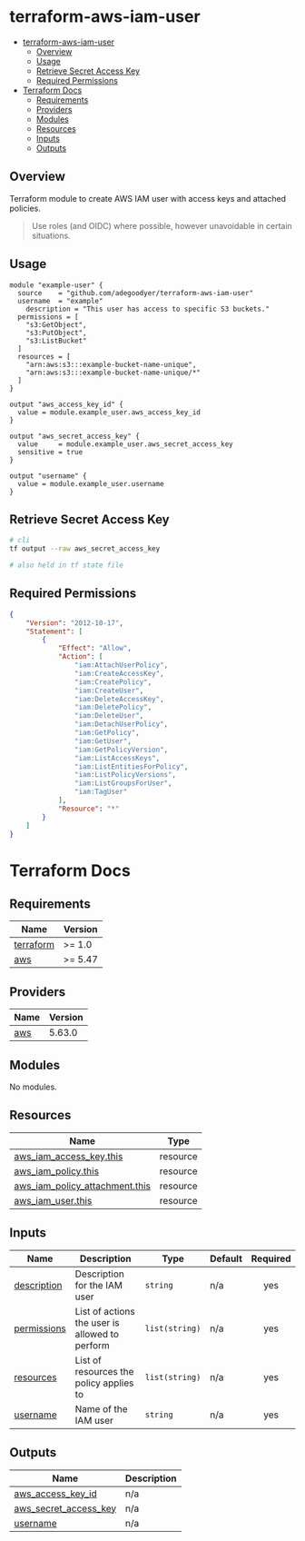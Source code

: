 # terraform-aws-iam-user

<!--toc:start-->
- [terraform-aws-iam-user](#terraform-aws-iam-user)
  - [Overview](#overview)
  - [Usage](#usage)
  - [Retrieve Secret Access Key](#retrieve-secret-access-key)
  - [Required Permissions](#required-permissions)
- [Terraform Docs](#terraform-docs)
  - [Requirements](#requirements)
  - [Providers](#providers)
  - [Modules](#modules)
  - [Resources](#resources)
  - [Inputs](#inputs)
  - [Outputs](#outputs)
<!--toc:end-->

## Overview
Terraform module to create AWS IAM user with access keys and attached policies.

> Use roles (and OIDC) where possible, however unavoidable in certain situations.

## Usage
```hcl
module "example-user" {
  source    = "github.com/adegoodyer/terraform-aws-iam-user"
  username  = "example"
	description = "This user has access to specific S3 buckets."
  permissions = [
    "s3:GetObject",
    "s3:PutObject",
    "s3:ListBucket"
  ]
  resources = [
    "arn:aws:s3:::example-bucket-name-unique",
    "arn:aws:s3:::example-bucket-name-unique/*"
  ]
}

output "aws_access_key_id" {
  value = module.example_user.aws_access_key_id
}

output "aws_secret_access_key" {
  value     = module.example_user.aws_secret_access_key
  sensitive = true
}

output "username" {
  value = module.example_user.username
}
```

## Retrieve Secret Access Key
```bash
# cli
tf output --raw aws_secret_access_key

# also held in tf state file
```

## Required Permissions
```json
{
    "Version": "2012-10-17",
    "Statement": [
        {
            "Effect": "Allow",
            "Action": [
                "iam:AttachUserPolicy",
                "iam:CreateAccessKey",
                "iam:CreatePolicy",
                "iam:CreateUser",
                "iam:DeleteAccessKey",
                "iam:DeletePolicy",
                "iam:DeleteUser",
                "iam:DetachUserPolicy",
                "iam:GetPolicy",
                "iam:GetUser",
                "iam:GetPolicyVersion",
                "iam:ListAccessKeys",
                "iam:ListEntitiesForPolicy",
                "iam:ListPolicyVersions",
                "iam:ListGroupsForUser",
                "iam:TagUser"
            ],
            "Resource": "*"
        }
    ]
}
```

# Terraform Docs

<!-- BEGINNING OF PRE-COMMIT-TERRAFORM DOCS HOOK -->
## Requirements

| Name | Version |
|------|---------|
| <a name="requirement_terraform"></a> [terraform](#requirement\_terraform) | >= 1.0 |
| <a name="requirement_aws"></a> [aws](#requirement\_aws) | >= 5.47 |

## Providers

| Name | Version |
|------|---------|
| <a name="provider_aws"></a> [aws](#provider\_aws) | 5.63.0 |

## Modules

No modules.

## Resources

| Name | Type |
|------|------|
| [aws_iam_access_key.this](https://registry.terraform.io/providers/hashicorp/aws/latest/docs/resources/iam_access_key) | resource |
| [aws_iam_policy.this](https://registry.terraform.io/providers/hashicorp/aws/latest/docs/resources/iam_policy) | resource |
| [aws_iam_policy_attachment.this](https://registry.terraform.io/providers/hashicorp/aws/latest/docs/resources/iam_policy_attachment) | resource |
| [aws_iam_user.this](https://registry.terraform.io/providers/hashicorp/aws/latest/docs/resources/iam_user) | resource |

## Inputs

| Name | Description | Type | Default | Required |
|------|-------------|------|---------|:--------:|
| <a name="input_description"></a> [description](#input\_description) | Description for the IAM user | `string` | n/a | yes |
| <a name="input_permissions"></a> [permissions](#input\_permissions) | List of actions the user is allowed to perform | `list(string)` | n/a | yes |
| <a name="input_resources"></a> [resources](#input\_resources) | List of resources the policy applies to | `list(string)` | n/a | yes |
| <a name="input_username"></a> [username](#input\_username) | Name of the IAM user | `string` | n/a | yes |

## Outputs

| Name | Description |
|------|-------------|
| <a name="output_aws_access_key_id"></a> [aws\_access\_key\_id](#output\_aws\_access\_key\_id) | n/a |
| <a name="output_aws_secret_access_key"></a> [aws\_secret\_access\_key](#output\_aws\_secret\_access\_key) | n/a |
| <a name="output_username"></a> [username](#output\_username) | n/a |
<!-- END OF PRE-COMMIT-TERRAFORM DOCS HOOK -->

